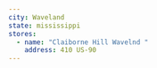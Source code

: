 ```yaml
---
city: Waveland
state: mississippi
stores:
  - name: "Claiborne Hill Wavelnd "
    address: 410 US-90
---
```

